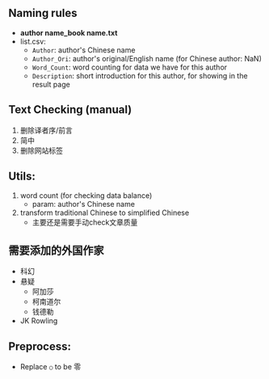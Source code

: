 ## Naming rules
+ **author name_book name.txt**
+ list.csv: 
  + `Author`: author's Chinese name
  + `Author_Ori`: author's original/English name (for Chinese author: NaN)
  + `Word_Count`: word counting for data we have for this author
  + `Description`: short introduction for this author, for showing in the result page

## Text Checking (manual)
1. 删除译者序/前言
2. 简中
3. 删除网站标签

## Utils:
1. word count (for checking data balance)
   + param: author's Chinese name
2. transform traditional Chinese to simplified Chinese
   + 主要还是需要手动check文章质量

## 需要添加的外国作家
+ 科幻
+ 悬疑 
  + 阿加莎
  + 柯南道尔
  + 钱德勒
+ JK Rowling

## Preprocess:
+ Replace `○` to be 零